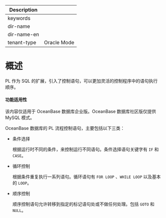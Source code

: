 | Description   |                 |
|---------------|-----------------|
| keywords      |                 |
| dir-name      |                 |
| dir-name-en   |                 |
| tenant-type   | Oracle Mode     |

# 概述

PL 作为 SQL 的扩展，引入了控制语句，可以更加灵活的控制程序中的语句执行顺序。

  <main id="notice" >
    <h4>功能适用性</h4>
    <p>该内容仅适用于 OceanBase 数据库企业版。OceanBase 数据库社区版仅提供 MySQL 模式。</p>
  </main>

OceanBase 数据库的 PL 流程控制语句，主要包括以下三类：

* 条件选择

  根据运行时不同的条件，来控制运行不同语句。条件选择语句关键字有 `IF` 和 `CASE`。
  

* 循环控制

  根据条件重复执行一系列语句。循环语句有 `FOR LOOP` 、`WHILE LOOP` 以及基本的 `LOOP`。
  

* 顺序控制

  顺序控制语句允许转移到指定的标记语句处或不做任何处理。包括 `GOTO` 和 `NULL`。
  



